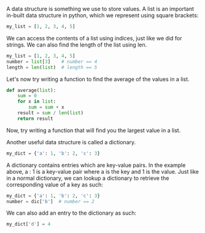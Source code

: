 A data structure is something we use to store values. A list is an important in-built data structure in python, which we represent using square brackets:

```python
my_list = [1, 2, 3, 4, 5]
```

We can access the contents of a list using indices, just like we did for strings. We can also find the length of the list using len. 

```python
my_list = [1, 2, 3, 4, 5]
number = list[3]    # number == 4
length = len(list)  # length == 5
```
Let's now try writing a function to find the average of the values in a list.

```python
def average(list):
    sum = 0
    for x in list:
        sum = sum + x
    result = sum / len(list)
    return result
```
Now, try writing a function that will find you the largest value in a list. 

Another useful data structure is called a dictionary.

```python
my_dict = {'a': 1, 'b': 2, 'c': 3}
```
A dictionary contains entries which are key-value pairs. In the example above, a : 1 is a key-value pair where a is the key and 1 is the value. Just like in a normal dictionary, we can lookup a dictionary to retrieve the corresponding value of a key as such:

```python
my_dict = {'a': 1, 'b': 2, 'c': 3}
number = dic['b']  # number == 2
```

We can also add an entry to the dictionary as such:

```python
my_dict['d'] = 4
```
